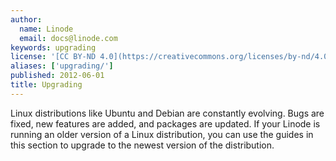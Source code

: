 ```yaml
---
author:
  name: Linode
  email: docs@linode.com
keywords: upgrading
license: '[CC BY-ND 4.0](https://creativecommons.org/licenses/by-nd/4.0)'
aliases: ['upgrading/']
published: 2012-06-01
title: Upgrading
---
```


Linux distributions like Ubuntu and Debian are constantly evolving. Bugs are fixed, new features are added, and packages are updated. If your Linode is running an older version of a Linux distribution, you can use the guides in this section to upgrade to the newest version of the distribution.
